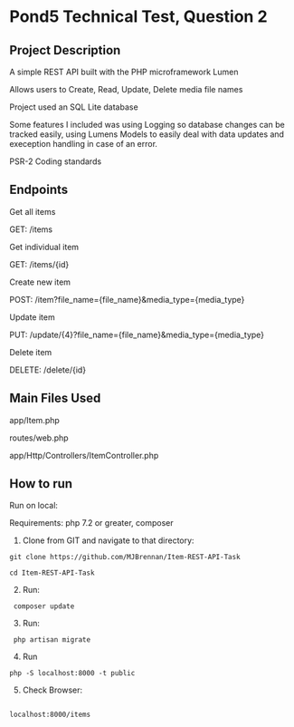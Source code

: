 # Pond5 Technical Test, Question 2

## Project Description

A simple REST API built with the PHP microframework Lumen

Allows users to Create, Read, Update, Delete media file names

Project used an SQL Lite database

Some features I included was using Logging so database changes can be tracked easily, using Lumens Models to easily deal with data updates and exeception handling in case of an error. 

PSR-2 Coding standards

## Endpoints

Get all items

GET: /items

Get individual item

GET: /items/{id}

Create new item

POST: /item?file_name={file_name}&media_type={media_type}

Update item

PUT: /update/{4}?file_name={file_name}&media_type={media_type}

Delete item

DELETE: /delete/{id}


## Main Files Used

app/Item.php

routes/web.php

app/Http/Controllers/ItemController.php


## How to run

Run on local:

Requirements: php 7.2 or greater, composer

1. Clone from GIT and navigate to that directory:

```
git clone https://github.com/MJBrennan/Item-REST-API-Task
```

```
cd Item-REST-API-Task
```

2. Run:
```
 composer update
```

3. Run:
```
 php artisan migrate
```

4. Run 
```
php -S localhost:8000 -t public
```

5. Check Browser: 

```

localhost:8000/items

```

